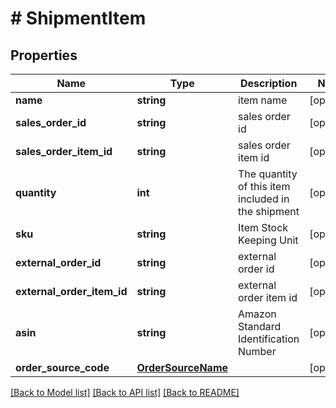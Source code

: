 # # ShipmentItem

## Properties

Name | Type | Description | Notes
------------ | ------------- | ------------- | -------------
**name** | **string** | item name | [optional]
**sales_order_id** | **string** | sales order id | [optional]
**sales_order_item_id** | **string** | sales order item id | [optional]
**quantity** | **int** | The quantity of this item included in the shipment | [optional]
**sku** | **string** | Item Stock Keeping Unit | [optional]
**external_order_id** | **string** | external order id | [optional]
**external_order_item_id** | **string** | external order item id | [optional]
**asin** | **string** | Amazon Standard Identification Number | [optional]
**order_source_code** | [**OrderSourceName**](OrderSourceName.md) |  | [optional]

[[Back to Model list]](../../README.md#models) [[Back to API list]](../../README.md#endpoints) [[Back to README]](../../README.md)
